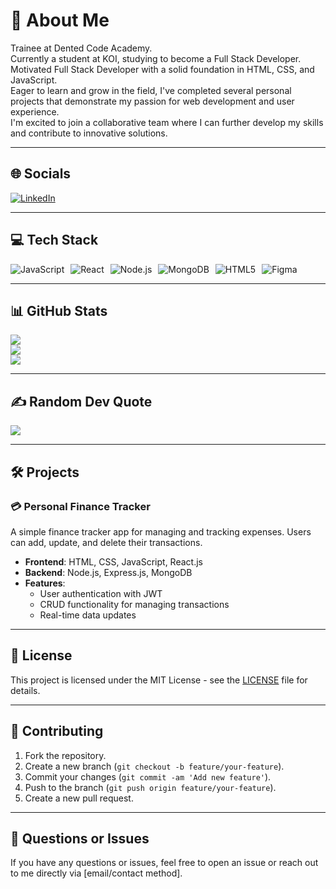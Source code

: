 # 💫 About Me
Trainee at Dented Code Academy.  
Currently a student at KOI, studying to become a Full Stack Developer.  
Motivated Full Stack Developer with a solid foundation in HTML, CSS, and JavaScript.  
Eager to learn and grow in the field, I've completed several personal projects that demonstrate my passion for web development and user experience.  
I'm excited to join a collaborative team where I can further develop my skills and contribute to innovative solutions.

---

## 🌐 Socials
[![LinkedIn](https://img.shields.io/badge/LinkedIn-%230077B5.svg?logo=linkedin&logoColor=white)](https://www.linkedin.com/in/ramkumardhimal/)

---


## 💻 Tech Stack

<div style="display: flex; gap: 10px;">
  <img src="https://img.shields.io/badge/javascript-%23323330.svg?style=for-the-badge&logo=javascript&logoColor=%23F7DF1E" alt="JavaScript" />
  <img src="https://img.shields.io/badge/react-%2320232a.svg?style=for-the-badge&logo=react&logoColor=%2361DAFB" alt="React" />
  <img src="https://img.shields.io/badge/node.js-%2343853D.svg?style=for-the-badge&logo=node.js&logoColor=white" alt="Node.js" />
  <img src="https://img.shields.io/badge/mongodb-%2347A248.svg?style=for-the-badge&logo=mongodb&logoColor=white" alt="MongoDB" />
  <img src="https://img.shields.io/badge/html5-%23E34F26.svg?style=for-the-badge&logo=html5&logoColor=white" alt="HTML5" />
  <img src="https://img.shields.io/badge/figma-%23F24E1E.svg?style=for-the-badge&logo=figma&logoColor=white" alt="Figma" />
</div>

---

## 📊 GitHub Stats
![](https://github-readme-stats.vercel.app/api?username=Ram-cpu-coder&theme=dark&hide_border=false&include_all_commits=false&count_private=false)  
![](https://github-readme-streak-stats.herokuapp.com/?user=Ram-cpu-coder&theme=dark&hide_border=false)  
![](https://github-readme-stats.vercel.app/api/top-langs/?username=Ram-cpu-coder&theme=dark&hide_border=false&include_all_commits=false&count_private=false&layout=compact)

---

## ✍️ Random Dev Quote
![](https://quotes-github-readme.vercel.app/api?type=horizontal&theme=radical)

---

## 🛠️ Projects
### 💳 Personal Finance Tracker
A simple finance tracker app for managing and tracking expenses. Users can add, update, and delete their transactions.

- **Frontend**: HTML, CSS, JavaScript, React.js
- **Backend**: Node.js, Express.js, MongoDB
- **Features**: 
  - User authentication with JWT
  - CRUD functionality for managing transactions
  - Real-time data updates

---

## 📄 License
This project is licensed under the MIT License - see the [LICENSE](LICENSE) file for details.

---

## 🤝 Contributing
1. Fork the repository.
2. Create a new branch (`git checkout -b feature/your-feature`).
3. Commit your changes (`git commit -am 'Add new feature'`).
4. Push to the branch (`git push origin feature/your-feature`).
5. Create a new pull request.

---

## 💬 Questions or Issues
If you have any questions or issues, feel free to open an issue or reach out to me directly via [email/contact method].
